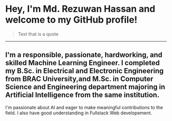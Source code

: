 # Hey, I'm Md. Rezuwan Hassan and welcome to my GitHub profile!

> Text that is a quote
---

## I'm a responsible, passionate, hardworking, and skilled Machine Learning Engineer. I completed my B.Sc. in Electrical and Electronic Engineering from BRAC University,and M.Sc. in Computer Science and Engineering department majoring in Artificial Intelligence from the same institution.

I'm passionate about AI and eager to make meaningful contributions to the field. I also have good understanding in Fullstack Web developement.

<!--
**RezuwanHassan262/RezuwanHassan262** is a ✨ _special_ ✨ repository because its `README.md` (this file) appears on your GitHub profile.

Here are some ideas to get you started:

- 🔭 I’m currently working on ...
- 🌱 I’m currently learning ...
- 👯 I’m looking to collaborate on ...
- 🤔 I’m looking for help with ...
- 💬 Ask me about ...
- 📫 How to reach me: ...
- 😄 Pronouns: ...
- ⚡ Fun fact: ...
-->
